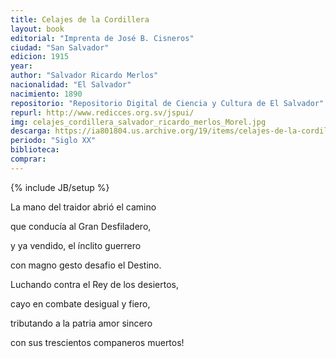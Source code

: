 ```yaml
---
title: Celajes de la Cordillera
layout: book
editorial: "Imprenta de José B. Cisneros"
ciudad: "San Salvador"
edicion: 1915
year: 
author: "Salvador Ricardo Merlos"
nacionalidad: "El Salvador"
nacimiento: 1890
repositorio: "Repositorio Digital de Ciencia y Cultura de El Salvador"
repurl: http://www.redicces.org.sv/jspui/
img: celajes_cordillera_salvador_ricardo_merlos_Morel.jpg
descarga: https://ia801804.us.archive.org/19/items/celajes-de-la-cordillera-salvador-ricardo-merlos/Celajes%20de%20la%20Cordillera%20-%20Salvador%20Ricardo%20Merlos.pdf
periodo: "Siglo XX"
biblioteca: 
comprar: 
---
```

{% include JB/setup %}

La mano del traidor  abrió el camino 
 
que conducía al Gran Desfiladero, 
 
y ya vendido, el ínclito guerrero
 
con magno gesto desafio el Destino.
 
 
Luchando contra el Rey de los desiertos,
 
cayo en combate desigual y fiero,
 
tributando a la patria amor sincero 
 
con sus trescientos  companeros muertos!
